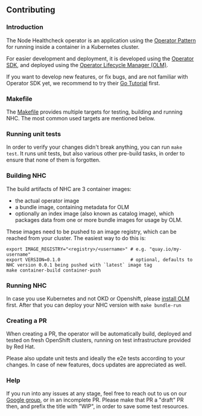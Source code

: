 ## Contributing

### Introduction

The Node Healthcheck operator is an application using the [Operator Pattern](https://kubernetes.io/docs/concepts/extend-kubernetes/operator/)
for running inside a container in a Kubernetes cluster.

For easier development and deployment, it is developed using the
[Operator SDK](https://sdk.operatorframework.io/), and deployed using the
[Operator Lifecycle Manager (OLM)](https://olm.operatorframework.io/).

If you want to develop new features, or fix bugs, and are not familiar with
Operator SDK yet, we recommend to try their [Go Tutorial](https://sdk.operatorframework.io/docs/building-operators/golang/)
first.

### Makefile

The [Makefile](../Makefile) provides multiple targets for testing, building and
running NHC. The most common used targets are mentioned below.

### Running unit tests

In order to verify your changes didn't break anything, you can run `make test`.
It runs unit tests, but also various other pre-build tasks, in order to ensure
that none of them is forgotten.

### Building NHC

The build artifacts of NHC are 3 container images:

- the actual operator image
- a bundle image, containing metadata for OLM
- optionally an index image (also known as catalog image), which packages data
from one or more bundle images for usage by OLM.

These images need to be pushed to an image registry, which can be reached from 
your cluster. The easiest way to do this is:

```shell
export IMAGE_REGISTRY="<registry>/<username>" # e.g. "quay.io/my-username"
export VERSION=0.1.0                          # optional, defaults to NHC version 0.0.1 being pushed with `latest` image tag
make container-build container-push
```

### Running NHC

In case you use Kubernetes and not OKD or Openshift, please
[install OLM](https://olm.operatorframework.io/docs/getting-started/#installing-olm-in-your-cluster)
first. After that you can deploy your NHC version with `make bundle-run`

### Creating a PR

When creating a PR, the operator will be automatically build, deployed and
tested on fresh OpenShift clusters, running on test infrastructure provided
by Red Hat.

Please also update unit tests and ideally the e2e tests according to your
changes. In case of new features, docs updates are appreciated as well.

### Help

If you run into any issues at any stage, feel free to reach out to us on our
[Google group](https://groups.google.com/g/medik8s), or in an incomplete PR.
Please make that PR a "draft" PR then, and prefix the title with "WIP", in order
to save some test resources.
